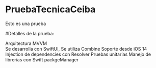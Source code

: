 # PruebaTecnicaCeiba
Esto es una prueba

#Detalles de la prueba:

Arquitectura MVVM<br>
Se desarrolla con SwiftUI,
Se utiliza Combine
Soporte desde iOS 14
Injection de dependencies con Resolver
Pruebas unitarias
Manejo de librerias con Swift packgeManager
